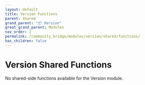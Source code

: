 ```yaml
---
layout: default
title: Version Functions
parent: Shared
grand_parent: "📦 Version"
great_grand_parent: Modules
nav_order: 1
permalink: /community_bridge/modules/version/shared/functions/
has_children: false
---
```


# Version Shared Functions
No shared-side functions available for the Version module.
